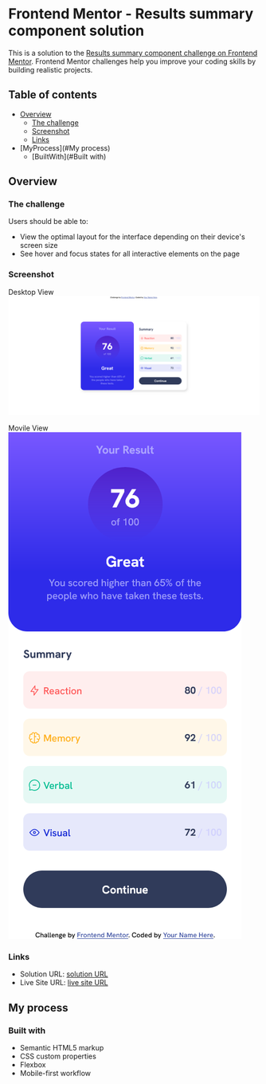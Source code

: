 # Frontend Mentor - Results summary component solution

This is a solution to the [Results summary component challenge on Frontend Mentor](https://www.frontendmentor.io/challenges/results-summary-component-CE_K6s0maV). Frontend Mentor challenges help you improve your coding skills by building realistic projects.

## Table of contents

- [Overview](#overview)
  - [The challenge](#the-challenge)
  - [Screenshot](#screenshot)
  - [Links](#links)
- [MyProcess](#My process)
  - [BuiltWith](#Built with)

## Overview

### The challenge

Users should be able to:

- View the optimal layout for the interface depending on their device's screen size
- See hover and focus states for all interactive elements on the page

### Screenshot

Desktop View
![](/assets/images/solution/desktopView.png)

Movile View
![](/assets/images/solution/movileView.png)

### Links

- Solution URL: [solution URL](https://github.com/Loluva/FrontEndMentor_ResultsSummaryComponent)
- Live Site URL: [live site URL](https://loluva.github.io/FrontEndMentor_ResultsSummaryComponent/)

## My process

### Built with

- Semantic HTML5 markup
- CSS custom properties
- Flexbox
- Mobile-first workflow
